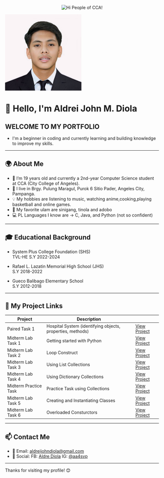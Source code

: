 

<p align="center">
  <img src="https://media.giphy.com/media/JIX9t2j0ZTN9S/giphy.gif" width="250" height="250" alt="Hi People of CCA!" />
  
</p>
<img src="https://raw.githubusercontent.com/aldrei0123456789/drei-portfolio/main/aldreipogi123.jpg" width="250" height="250" alt="Aldrei's Photo" />



# 👋 Hello, I'm Aldrei John M. Diola

## WELCOME TO MY PORTFOLIO
- I'm a beginner in coding and currently learning and building knowledge to improve my skills.

---

## 🌍 About Me
- 👨 I’m 19 years old and currently a 2nd-year Computer Science student at CCA (City College of Angeles).
- 📍 I live in Brgy. Pulung Maragul, Purok 6 Sitio Pader, Angeles City, Pampanga.
- 💡 My hobbies are listening to music, watching anime,cooking,playing basketball and online games.
- 🍗 My favorite ulam are sinigang, tinola and adobo
- 💻 PL Languages I know are -> C, Java, and Python (not so confident)

---

## 🎓 Educational Background
- System Plus College Foundation (SHS)  
  TVL-HE S.Y 2022-2024

- Rafael L. Lazatin Memorial High School (JHS)  
  S.Y 2018-2022

- Gueco Balibago Elementary School  
  S.Y 2012-2018

---

## 🔗 My Project Links

| Project | Description |  |
|--------|-------------|------|
|  Paired Task 1 | Hospital System (identifying objects, properties, methods)| [View Project](https://docs.google.com/document/d/1Iv5juzgOnSnWPtUKXsm6dzUyEwGK6pWSPgYK-DxyNak/edit?usp=sharing) |
|  Midterm Lab Task 1 | Getting started with Python | [View Project](https://docs.google.com/document/d/1LS78SPUOt-AV93bW8QklJ0BfVAWgqzLjT8DXdEmrcEo/edit?usp=drivesdk) |  
|  Midterm Lab Task 2 | Loop Construct | [View Project](https://docs.google.com/document/d/1JtXzwtWSZebzVtSDbs1RZKKKxP7ZrVd6NaNkqe_bnYk/edit?usp=drivesdk) |
|  Midterm Lab Task 3 | Using List Collections  | [View Project](https://docs.google.com/document/d/1_v14GNlo1xiZ4VDYxF9PzTHbjvGQiup21b96G4fJzF8/edit?usp=drivesdk) |
|  Midterm Lab Task 4 | Using Dictionary Collections  | [View Project](https://docs.google.com/document/d/1E9ivtLHJ8GELthYoGqfYHlwsysW6HYvnwtD7iODNUI0/edit?usp=drivesdk) |
|  Midterm Practice Task | Practice Task using Collections | [View Project](https://drive.google.com/file/d/1nkn-P-bZ4GQJmvUWk5Of3h70NIdKP9rO/view?usp=drivesdk) |
|  Midterm Lab Task 5 | Creating and Instantiating Classes | [View Project](https://docs.google.com/document/d/1L81i5qEwGh4aWL3TJ3GUbcHSnBBEXTYNDenyd5Q5LLc/edit?usp=drivesdk) |
| Midterm Lab Task 6 | Overloaded Consturctors | [View Project](https://docs.google.com/document/d/1O4GMVlWUZj_xm4Yi-rkxziHTJyt5v09v95b3eRRLyYY/edit?usp=drivesdk) |

---
## 📫 Contact Me

- 📧 Email: aldreijohndiola@gmail.com  
- 💬 Social: FB: [Aldre Diola](https://www.facebook.com/AsvppAjj/?viewas=&should_open_composer=false&show_switched_toast=false&show_invite_to_follow=false&show_switched_tooltip=false&show_podcast_settings=false&show_community_review_changes=false&show_community_rollback=false&show_follower_visibility_disclosure=false&bypass_exit_warning=true)
  IG: [@aa4svp](https://instagram.com/aa4svp)

---

Thanks for visiting my profile! 😊
